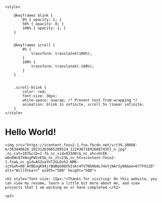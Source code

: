 <html lang="en">
<head>
    <meta charset="UTF-8">
    <meta name="viewport" content="width=device-width, initial-scale=1.0">
    <title>Text Color and Animation</title>    
    
    <style>
       
        @keyframes blink {
            0% { opacity: 1; }
            50% { opacity: 0; }
            100% { opacity: 1; }
        }

       
        @keyframes scroll {
            0% {
                transform: translateX(100%);
            }
            100% {
                transform: translateX(-100%);
            }
        }

     
        .scroll-blink {
            color: red;
            font-size: 36px;
            white-space: nowrap; /* Prevent text from wrapping */
            animation: blink 1s infinite, scroll 5s linear infinite;
        }
    </style>
</head>
<body>
    <h1 class="scroll-blink">Hello World!</h1>

    <img src="https://scontent.fosu2-1.fna.fbcdn.net/v/t39.30808-6/363440628_10231263865289524_1224367189268874357_n.jpg?_nc_cat=107&ccb=1-7&_nc_sid=833d8c&_nc_ohc=OrEK-w6nDWcQ7kNvgFWSvE5&_nc_zt=23&_nc_ht=scontent.fosu2-1.fna&_nc_gid=ASZxaYnT2GLOsh2-NM6-scY&oh=00_AYBEogK94jrBQBqG0QVkIsKc4fV7N5HbAL74oYjNAr5y0A&oe=677F912D" alt="WillStearn" width="500" height="500">

    <h2 style="font-size: 15px;">Thanks for visiting! On this website, you can view my resume, learn a little bit more about me, and view projects that I am working on or have completed.</h2>
</body>
</html>




    <p1> 


</body>

</html>
